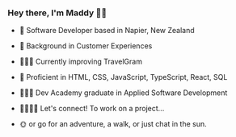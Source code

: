 ### Hey there, I'm Maddy 👋🏻

- 📍 Software Developer based in Napier, New Zealand
- 👥 Background in Customer Experiences
- 👩🏻‍💻 Currently improving TravelGram

- 🚀 Proficient in HTML, CSS, JavaScript, TypeScript, React, SQL
- 👩🏻‍🎓 Dev Academy graduate in Applied Software Development

- 🫱🏻‍🫲🏼 Let's connect! To work on a project...
- 🌞 or go for an adventure, a walk, or just chat in the sun.


